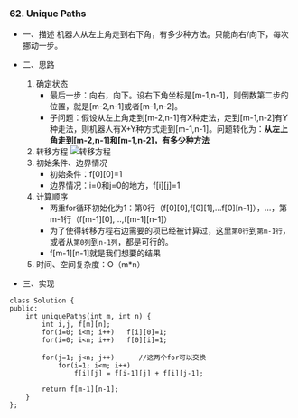 
### 62. Unique Paths

- 一、描述
机器人从左上角走到右下角，有多少种方法。只能向右/向下，每次挪动一步。
- 二、思路
    1. 确定状态
        - 最后一步：向右，向下。设右下角坐标是[m-1,n-1]，则倒数第二步的位置，就是[m-2,n-1]或者[m-1,n-2]。
        - 子问题：假设从左上角走到[m-2,n-1]有X种走法，走到[m-1,n-2]有Y种走法，则机器人有X+Y种方式走到[m-1,n-1]。问题转化为：**从左上角走到[m-2,n-1]和[m-1,n-2]，有多少种方法**
    2. 转移方程
    ![转移方程](https://img-1300025586.cos.ap-shanghai.myqcloud.com/UniquePaths0.png)
    3. 初始条件、边界情况
        - 初始条件：f[0][0]=1
        - 边界情况：i=0和j=0的地方，f[i][j]=1
    4. 计算顺序
        - 两重for循环初始化为1：第0行（f[0][0],f[0][1],...f[0][n-1]），...，第m-1行（f[m-1][0],...,f[m-1][n-1]）
        - 为了使得转移方程右边需要的项已经被计算过，这里`第0行`到`第m-1行`，或者从`第0列`到`n-1列`，都是可行的。
        - f[m-1][n-1]就是我们想要的结果
    5. 时间、空间复杂度：O（m*n）

- 三、实现
```
class Solution {
public:
    int uniquePaths(int m, int n) {
        int i,j, f[m][n];
        for(i=0; i<m; i++)   f[i][0]=1;
        for(i=0; i<n; i++)   f[0][i]=1;

        for(j=1; j<n; j++)      //这两个for可以交换      
            for(i=1; i<m; i++)
                f[i][j] = f[i-1][j] + f[i][j-1];
        
        return f[m-1][n-1];
    }
};
```